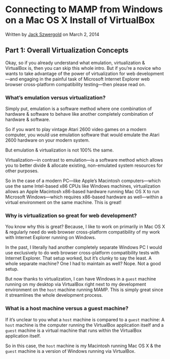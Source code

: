 # Connecting to MAMP from Windows on a Mac OS X Install of VirtualBox

Written by [Jack Szwergold][1] on March 2, 2014
## Part 1: Overall Virtualization ConceptsOkay, so if you already understand what emulation, virtualization & VirtualBox is, then you can skip this whole intro. But if you’re a novice who wants to take advantage of the power of virtualization for web development—and engaging in the painful task of Microsoft Internet Explorer web browser cross-platform compatibility testing—then please read on.### What’s emulation versus virtualization?
Simply put, emulation is a software method where one combination of hardware & software to behave like another completely combination of hardware & software.

So if you want to play vintage Atari 2600 video games on a modern computer, you would use emulation software that would emulate the Atari 2600 hardware on your modern system.

But emulation & virtualization is not 100% the same.

Virtualization—in contrast to emulation—is a software method which allows you to better divide & allocate existing, non-emulated system resources for other purposes.

So in the case of a modern PC—like Apple’s Macintosh computers—which use the same Intel-based x86 CPUs like Windows machines, virtualization allows an Apple Macintosh x86-based hardware running Mac OS X to run Microsoft Windows—which requires x86-based hardware as well—within a virtual environment on the same machine. This is great!
### Why is virtualization so great for web development?

You know why this is great? Because, I like to work on primarily in Mac OS X & regularly need do web browser cross-platform compatibility of my work with Internet Explorer running on Windows.

In the past, I literally had another completely separate Windows PC I would use exclusively to do web browser cross-platform compatibility tests with Internet Explorer. That setup worked, but it’s clunky to say the least. A whole separate machine? One I had to maintain as well? Nope. Not a good setup.

But now thanks to virtualization, I can have Windows in a `guest` machine running on my desktop via VirtualBox right next to my development environment on the `host` machine running MAMP. This is simply great since it streamlines the whole development process.### What is a host machine versus a guest machine?

If it’s unclear to you what a `host` machine is compared to a `guest` machine: A `host` machine is the computer running the VirtualBox application itself and a `guest` machine is a virtual machine that runs within the VirtualBox application itself.
So in this case, the `host` machine is my Macintosh running Mac OS X & the `guest` machine is a version of Windows running via VirtualBox.[1]: http://www.preworn.com/ "Preworn • Jack Szwergold’s Online Portfolio"

